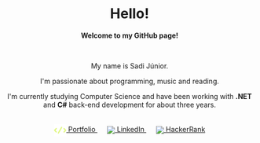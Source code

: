 <h1 align="center">Hello!</h1>

<div align="center">
    <div>
        <p>
            <b>Welcome to my GitHub page!</b>
        </p>
        <br>
        <p>
            My name is Sadi Júnior.
        </p>
        <p>
            I'm passionate about programming, music and reading.
        </p>
        <p>
            I'm currently studying Computer Science and have been working with <b>.NET</b> and <b>C#</b> back-end development for about three years.
        </p>
    </div>
    <br>
    <div style="text-align: center; align-items: center; justify-content: center;">
        <a href="https://sadijunior.com/" target="blank" style="margin-right: 20px">
            <img src="images/personal-webpage-icon.png" width="25" heigth="25" style="vertical-align: middle;">
            Portfolio
        </a>
        <a href="https://www.linkedin.com/in/sadijunior/" target="_blank" style="margin-right: 20px">
            <img src="https://upload.wikimedia.org/wikipedia/commons/thumb/c/ca/LinkedIn_logo_initials.png/640px-LinkedIn_logo_initials.png" width="20" heigth="20" style="vertical-align: middle;">
            LinkedIn
        </a>
        <a href="https://www.hackerrank.com/SadiJunior" target="_blank">
            <img src="https://sr-marketplace-prod.s3.amazonaws.com/wp-content/uploads/2015/08/HackerRank1.png" width="28" heigth="28" style="vertical-align: middle;">
            HackerRank
        </a>
    </div>
</div>
